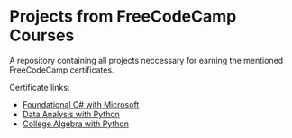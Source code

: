 # Projects from FreeCodeCamp Courses
A repository containing all projects neccessary for earning the mentioned FreeCodeCamp certificates.

Certificate links:
- [Foundational C# with Microsoft](https://www.freecodecamp.org/certification/fcc389a5de6-2882-4d06-bde2-483a81d4364b/foundational-c-sharp-with-microsoft)
- [Data Analysis with Python](https://www.freecodecamp.org/certification/fcc389a5de6-2882-4d06-bde2-483a81d4364b/data-analysis-with-python-v7)
- [College Algebra with Python](https://www.freecodecamp.org/certification/fcc389a5de6-2882-4d06-bde2-483a81d4364b/college-algebra-with-python-v8)
